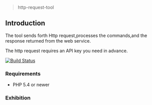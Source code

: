 > http-request-tool

## Introduction 

The tool sends forth Http request,processes the commands,and the response returned from the web service. 

The http request requires an API key  you need in advance.

[![Build Status](https://img.shields.io/travis/erusev/parsedown/master.svg?style=flat-square)](https://lxlxw.github.io/http-request-tool/)

### Requirements

* PHP 5.4 or newer

### Exhibition


